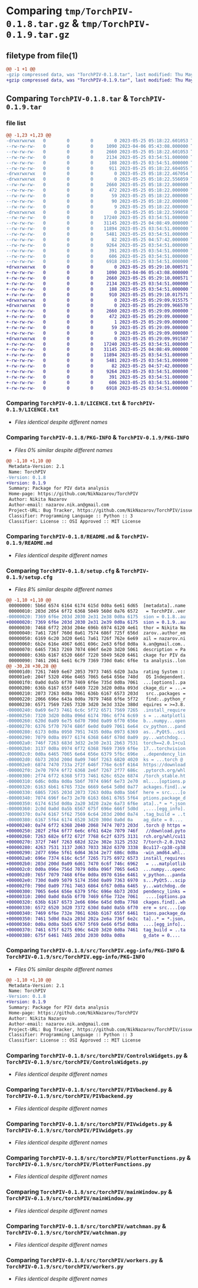 # Comparing `tmp/TorchPIV-0.1.8.tar.gz` & `tmp/TorchPIV-0.1.9.tar.gz`

## filetype from file(1)

```diff
@@ -1 +1 @@
-gzip compressed data, was "TorchPIV-0.1.8.tar", last modified: Thu May 25 05:18:22 2023, max compression
+gzip compressed data, was "TorchPIV-0.1.9.tar", last modified: Thu May 25 05:29:10 2023, max compression
```

## Comparing `TorchPIV-0.1.8.tar` & `TorchPIV-0.1.9.tar`

### file list

```diff
@@ -1,23 +1,23 @@
-drwxrwxrwx   0        0        0        0 2023-05-25 05:18:22.601053 TorchPIV-0.1.8/
--rw-rw-rw-   0        0        0     1090 2023-04-06 05:43:08.000000 TorchPIV-0.1.8/LICENCE.txt
--rw-rw-rw-   0        0        0     2660 2023-05-25 05:18:22.601053 TorchPIV-0.1.8/PKG-INFO
--rw-rw-rw-   0        0        0     2134 2023-05-25 03:54:51.000000 TorchPIV-0.1.8/README.md
--rw-rw-rw-   0        0        0      108 2023-05-25 03:54:51.000000 TorchPIV-0.1.8/pyproject.toml
--rw-rw-rw-   0        0        0      911 2023-05-25 05:18:22.604055 TorchPIV-0.1.8/setup.cfg
-drwxrwxrwx   0        0        0        0 2023-05-25 05:18:22.467054 TorchPIV-0.1.8/src/
-drwxrwxrwx   0        0        0        0 2023-05-25 05:18:22.556059 TorchPIV-0.1.8/src/TorchPIV.egg-info/
--rw-rw-rw-   0        0        0     2660 2023-05-25 05:18:22.000000 TorchPIV-0.1.8/src/TorchPIV.egg-info/PKG-INFO
--rw-rw-rw-   0        0        0      472 2023-05-25 05:18:22.000000 TorchPIV-0.1.8/src/TorchPIV.egg-info/SOURCES.txt
--rw-rw-rw-   0        0        0       59 2023-05-25 05:18:22.000000 TorchPIV-0.1.8/src/TorchPIV.egg-info/dependency_links.txt
--rw-rw-rw-   0        0        0       90 2023-05-25 05:18:22.000000 TorchPIV-0.1.8/src/TorchPIV.egg-info/requires.txt
--rw-rw-rw-   0        0        0        9 2023-05-25 05:18:22.000000 TorchPIV-0.1.8/src/TorchPIV.egg-info/top_level.txt
-drwxrwxrwx   0        0        0        0 2023-05-25 05:18:22.599058 TorchPIV-0.1.8/src/torchPIV/
--rw-rw-rw-   0        0        0    17240 2023-05-25 03:54:51.000000 TorchPIV-0.1.8/src/torchPIV/ControlsWidgets.py
--rw-rw-rw-   0        0        0    31145 2023-05-25 04:08:49.000000 TorchPIV-0.1.8/src/torchPIV/PIVbackend.py
--rw-rw-rw-   0        0        0    11894 2023-05-25 03:54:51.000000 TorchPIV-0.1.8/src/torchPIV/PIVwidgets.py
--rw-rw-rw-   0        0        0     5481 2023-05-25 03:54:51.000000 TorchPIV-0.1.8/src/torchPIV/PlotterFunctions.py
--rw-rw-rw-   0        0        0       82 2023-05-25 04:57:42.000000 TorchPIV-0.1.8/src/torchPIV/__init__.py
--rw-rw-rw-   0        0        0     9264 2023-05-25 03:54:51.000000 TorchPIV-0.1.8/src/torchPIV/mainWindow.py
--rw-rw-rw-   0        0        0      391 2023-05-25 03:54:51.000000 TorchPIV-0.1.8/src/torchPIV/settings.json
--rw-rw-rw-   0        0        0      606 2023-05-25 03:54:51.000000 TorchPIV-0.1.8/src/torchPIV/watchman.py
--rw-rw-rw-   0        0        0     6918 2023-05-25 03:54:51.000000 TorchPIV-0.1.8/src/torchPIV/workers.py
+drwxrwxrwx   0        0        0        0 2023-05-25 05:29:10.000571 TorchPIV-0.1.9/
+-rw-rw-rw-   0        0        0     1090 2023-04-06 05:43:08.000000 TorchPIV-0.1.9/LICENCE.txt
+-rw-rw-rw-   0        0        0     2660 2023-05-25 05:29:10.000571 TorchPIV-0.1.9/PKG-INFO
+-rw-rw-rw-   0        0        0     2134 2023-05-25 03:54:51.000000 TorchPIV-0.1.9/README.md
+-rw-rw-rw-   0        0        0      108 2023-05-25 03:54:51.000000 TorchPIV-0.1.9/pyproject.toml
+-rw-rw-rw-   0        0        0      910 2023-05-25 05:29:10.017571 TorchPIV-0.1.9/setup.cfg
+drwxrwxrwx   0        0        0        0 2023-05-25 05:29:09.915575 TorchPIV-0.1.9/src/
+drwxrwxrwx   0        0        0        0 2023-05-25 05:29:09.966570 TorchPIV-0.1.9/src/TorchPIV.egg-info/
+-rw-rw-rw-   0        0        0     2660 2023-05-25 05:29:09.000000 TorchPIV-0.1.9/src/TorchPIV.egg-info/PKG-INFO
+-rw-rw-rw-   0        0        0      472 2023-05-25 05:29:09.000000 TorchPIV-0.1.9/src/TorchPIV.egg-info/SOURCES.txt
+-rw-rw-rw-   0        0        0        1 2023-05-25 05:29:09.000000 TorchPIV-0.1.9/src/TorchPIV.egg-info/dependency_links.txt
+-rw-rw-rw-   0        0        0       59 2023-05-25 05:29:09.000000 TorchPIV-0.1.9/src/TorchPIV.egg-info/requires.txt
+-rw-rw-rw-   0        0        0        9 2023-05-25 05:29:09.000000 TorchPIV-0.1.9/src/TorchPIV.egg-info/top_level.txt
+drwxrwxrwx   0        0        0        0 2023-05-25 05:29:09.991587 TorchPIV-0.1.9/src/torchPIV/
+-rw-rw-rw-   0        0        0    17240 2023-05-25 03:54:51.000000 TorchPIV-0.1.9/src/torchPIV/ControlsWidgets.py
+-rw-rw-rw-   0        0        0    31145 2023-05-25 04:08:49.000000 TorchPIV-0.1.9/src/torchPIV/PIVbackend.py
+-rw-rw-rw-   0        0        0    11894 2023-05-25 03:54:51.000000 TorchPIV-0.1.9/src/torchPIV/PIVwidgets.py
+-rw-rw-rw-   0        0        0     5481 2023-05-25 03:54:51.000000 TorchPIV-0.1.9/src/torchPIV/PlotterFunctions.py
+-rw-rw-rw-   0        0        0       82 2023-05-25 04:57:42.000000 TorchPIV-0.1.9/src/torchPIV/__init__.py
+-rw-rw-rw-   0        0        0     9264 2023-05-25 03:54:51.000000 TorchPIV-0.1.9/src/torchPIV/mainWindow.py
+-rw-rw-rw-   0        0        0      391 2023-05-25 03:54:51.000000 TorchPIV-0.1.9/src/torchPIV/settings.json
+-rw-rw-rw-   0        0        0      606 2023-05-25 03:54:51.000000 TorchPIV-0.1.9/src/torchPIV/watchman.py
+-rw-rw-rw-   0        0        0     6918 2023-05-25 03:54:51.000000 TorchPIV-0.1.9/src/torchPIV/workers.py
```

### Comparing `TorchPIV-0.1.8/LICENCE.txt` & `TorchPIV-0.1.9/LICENCE.txt`

 * *Files identical despite different names*

### Comparing `TorchPIV-0.1.8/PKG-INFO` & `TorchPIV-0.1.9/PKG-INFO`

 * *Files 0% similar despite different names*

```diff
@@ -1,10 +1,10 @@
 Metadata-Version: 2.1
 Name: TorchPIV
-Version: 0.1.8
+Version: 0.1.9
 Summary: Package for PIV data analysis
 Home-page: https://github.com/NikNazarov/TorchPIV
 Author: Nikita Nazarov
 Author-email: nazarov.nik.an@gmail.com
 Project-URL: Bug Tracker, https://github.com/NikNazarov/TorchPIV/issues
 Classifier: Programming Language :: Python :: 3
 Classifier: License :: OSI Approved :: MIT License
```

### Comparing `TorchPIV-0.1.8/README.md` & `TorchPIV-0.1.9/README.md`

 * *Files identical despite different names*

### Comparing `TorchPIV-0.1.8/setup.cfg` & `TorchPIV-0.1.9/setup.cfg`

 * *Files 8% similar despite different names*

```diff
@@ -1,10 +1,10 @@
 00000000: 5b6d 6574 6164 6174 615d 0d0a 6e61 6d65  [metadata]..name
 00000010: 203d 2054 6f72 6368 5049 560d 0a76 6572   = TorchPIV..ver
-00000020: 7369 6f6e 203d 2030 2e31 2e38 0d0a 6175  sion = 0.1.8..au
+00000020: 7369 6f6e 203d 2030 2e31 2e39 0d0a 6175  sion = 0.1.9..au
 00000030: 7468 6f72 203d 204e 696b 6974 6120 4e61  thor = Nikita Na
 00000040: 7a61 726f 760d 0a61 7574 686f 725f 656d  zarov..author_em
 00000050: 6169 6c20 3d20 6e61 7a61 726f 762e 6e69  ail = nazarov.ni
 00000060: 6b2e 616e 4067 6d61 696c 2e63 6f6d 0d0a  k.an@gmail.com..
 00000070: 6465 7363 7269 7074 696f 6e20 3d20 5061  description = Pa
 00000080: 636b 6167 6520 666f 7220 5049 5620 6461  ckage for PIV da
 00000090: 7461 2061 6e61 6c79 7369 730d 0a6c 6f6e  ta analysis..lon
@@ -30,28 +30,28 @@
 000001d0: 7261 7469 6e67 2053 7973 7465 6d20 3a3a  rating System ::
 000001e0: 204f 5320 496e 6465 7065 6e64 656e 740d   OS Independent.
 000001f0: 0a0d 0a5b 6f70 7469 6f6e 735d 0d0a 7061  ...[options]..pa
 00000200: 636b 6167 655f 6469 7220 3d20 0d0a 093d  ckage_dir = ...=
 00000210: 2073 7263 0d0a 7061 636b 6167 6573 203d   src..packages =
 00000220: 2066 696e 643a 0d0a 7079 7468 6f6e 5f72   find:..python_r
 00000230: 6571 7569 7265 7320 3d20 3e3d 332e 380d  equires = >=3.8.
-00000240: 0a69 6e73 7461 6c6c 5f72 6571 7569 7265  .install_require
-00000250: 7320 3d20 0d0a 096d 6174 706c 6f74 6c69  s = ...matplotli
-00000260: 620d 0a09 6e75 6d70 790d 0a09 6f70 656e  b...numpy...open
-00000270: 6376 5f70 7974 686f 6e0d 0a09 7061 6e64  cv_python...pand
-00000280: 6173 0d0a 0950 7951 7435 0d0a 0973 6369  as...PyQt5...sci
-00000290: 7079 0d0a 0977 6174 6368 646f 670d 0a09  py...watchdog...
-000002a0: 746f 7263 683d 3d32 2e30 2e31 2b63 7531  torch==2.0.1+cu1
-000002b0: 3137 0d0a 0974 6f72 6368 7669 7369 6f6e  17...torchvision
-000002c0: 0d0a 6465 7065 6e64 656e 6379 5f6c 696e  ..dependency_lin
-000002d0: 6b73 203d 200d 0a09 746f 7263 6820 4020  ks = ...torch @ 
-000002e0: 6874 7470 733a 2f2f 646f 776e 6c6f 6164  https://download
-000002f0: 2e70 7974 6f72 6368 2e6f 7267 2f77 686c  .pytorch.org/whl
-00000300: 2f74 6f72 6368 5f73 7461 626c 652e 6874  /torch_stable.ht
-00000310: 6d6c 0d0a 0d0a 5b6f 7074 696f 6e73 2e70  ml....[options.p
-00000320: 6163 6b61 6765 732e 6669 6e64 5d0d 0a77  ackages.find]..w
-00000330: 6865 7265 203d 2073 7263 0d0a 0d0a 5b6f  here = src....[o
-00000340: 7074 696f 6e73 2e70 6163 6b61 6765 5f64  ptions.package_d
-00000350: 6174 615d 0d0a 2a20 3d20 2a2e 6a73 6f6e  ata]..* = *.json
-00000360: 2c0d 0a0d 0a5b 6567 675f 696e 666f 5d0d  ,....[egg_info].
-00000370: 0a74 6167 5f62 7569 6c64 203d 200d 0a74  .tag_build = ..t
-00000380: 6167 5f64 6174 6520 3d20 300d 0a0d 0a    ag_date = 0....
+00000240: 0a74 6f72 6368 2040 2068 7474 7073 203d  .torch @ https =
+00000250: 202f 2f64 6f77 6e6c 6f61 642e 7079 746f   //download.pyto
+00000260: 7263 682e 6f72 672f 7768 6c2f 6375 3131  rch.org/whl/cu11
+00000270: 372f 746f 7263 682d 322e 302e 3125 2532  7/torch-2.0.1%%2
+00000280: 4263 7531 3137 2d63 7033 382d 6370 3338  Bcu117-cp38-cp38
+00000290: 2d77 696e 5f61 6d64 3634 2e77 686c 0d0a  -win_amd64.whl..
+000002a0: 696e 7374 616c 6c5f 7265 7175 6972 6573  install_requires
+000002b0: 203d 200d 0a09 6d61 7470 6c6f 746c 6962   = ...matplotlib
+000002c0: 0d0a 096e 756d 7079 0d0a 096f 7065 6e63  ...numpy...openc
+000002d0: 765f 7079 7468 6f6e 0d0a 0970 616e 6461  v_python...panda
+000002e0: 730d 0a09 5079 5174 350d 0a09 7363 6970  s...PyQt5...scip
+000002f0: 790d 0a09 7761 7463 6864 6f67 0d0a 6465  y...watchdog..de
+00000300: 7065 6e64 656e 6379 5f6c 696e 6b73 203d  pendency_links =
+00000310: 200d 0a0d 0a5b 6f70 7469 6f6e 732e 7061   ....[options.pa
+00000320: 636b 6167 6573 2e66 696e 645d 0d0a 7768  ckages.find]..wh
+00000330: 6572 6520 3d20 7372 630d 0a0d 0a5b 6f70  ere = src....[op
+00000340: 7469 6f6e 732e 7061 636b 6167 655f 6461  tions.package_da
+00000350: 7461 5d0d 0a2a 203d 202a 2e6a 736f 6e2c  ta]..* = *.json,
+00000360: 0d0a 0d0a 5b65 6767 5f69 6e66 6f5d 0d0a  ....[egg_info]..
+00000370: 7461 675f 6275 696c 6420 3d20 0d0a 7461  tag_build = ..ta
+00000380: 675f 6461 7465 203d 2030 0d0a 0d0a       g_date = 0....
```

### Comparing `TorchPIV-0.1.8/src/TorchPIV.egg-info/PKG-INFO` & `TorchPIV-0.1.9/src/TorchPIV.egg-info/PKG-INFO`

 * *Files 0% similar despite different names*

```diff
@@ -1,10 +1,10 @@
 Metadata-Version: 2.1
 Name: TorchPIV
-Version: 0.1.8
+Version: 0.1.9
 Summary: Package for PIV data analysis
 Home-page: https://github.com/NikNazarov/TorchPIV
 Author: Nikita Nazarov
 Author-email: nazarov.nik.an@gmail.com
 Project-URL: Bug Tracker, https://github.com/NikNazarov/TorchPIV/issues
 Classifier: Programming Language :: Python :: 3
 Classifier: License :: OSI Approved :: MIT License
```

### Comparing `TorchPIV-0.1.8/src/torchPIV/ControlsWidgets.py` & `TorchPIV-0.1.9/src/torchPIV/ControlsWidgets.py`

 * *Files identical despite different names*

### Comparing `TorchPIV-0.1.8/src/torchPIV/PIVbackend.py` & `TorchPIV-0.1.9/src/torchPIV/PIVbackend.py`

 * *Files identical despite different names*

### Comparing `TorchPIV-0.1.8/src/torchPIV/PIVwidgets.py` & `TorchPIV-0.1.9/src/torchPIV/PIVwidgets.py`

 * *Files identical despite different names*

### Comparing `TorchPIV-0.1.8/src/torchPIV/PlotterFunctions.py` & `TorchPIV-0.1.9/src/torchPIV/PlotterFunctions.py`

 * *Files identical despite different names*

### Comparing `TorchPIV-0.1.8/src/torchPIV/mainWindow.py` & `TorchPIV-0.1.9/src/torchPIV/mainWindow.py`

 * *Files identical despite different names*

### Comparing `TorchPIV-0.1.8/src/torchPIV/watchman.py` & `TorchPIV-0.1.9/src/torchPIV/watchman.py`

 * *Files identical despite different names*

### Comparing `TorchPIV-0.1.8/src/torchPIV/workers.py` & `TorchPIV-0.1.9/src/torchPIV/workers.py`

 * *Files identical despite different names*

